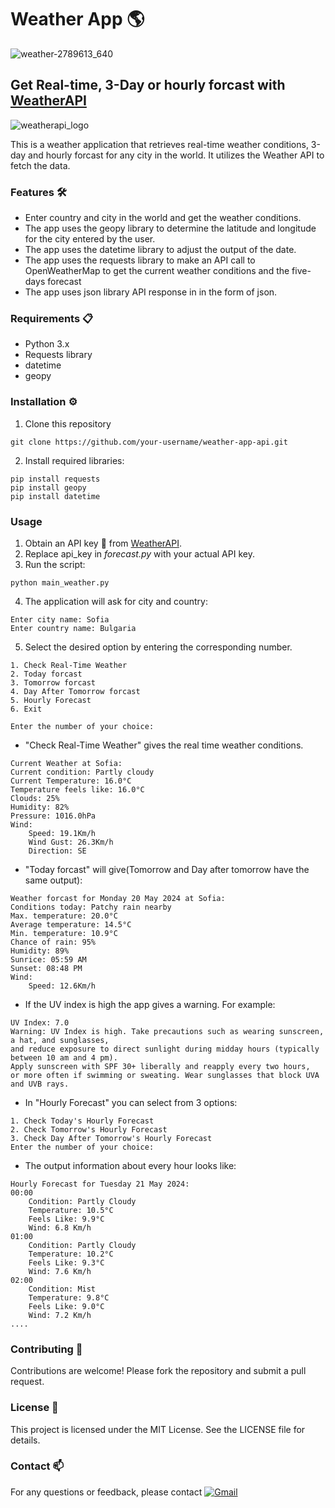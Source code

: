 # Weather App :earth_americas:	
![weather-2789613_640](https://github.com/pgnikolov/weather-app-api/assets/151896883/cb11857d-9403-4d62-a5bb-d15f30322d23)

## Get Real-time, 3-Day or hourly forcast with [WeatherAPI](https://www.weatherapi.com/)

![weatherapi_logo](https://github.com/pgnikolov/weather-app-api/assets/151896883/f200ace4-93dc-4819-bb7f-9c6f6204ed59)

This is a weather application that retrieves real-time weather conditions, 3-day and hourly forcast for any city in the world. It utilizes the Weather API to fetch the data.

### Features 🛠️

- Enter country and city in the world and get the weather conditions.
- The app uses the geopy library to determine the latitude and longitude for the city entered by the user.
- The app uses the datetime library to adjust the output of the date.
- The app uses the requests library to make an API call to OpenWeatherMap to get the current weather conditions and the five-days forecast
- The app uses json library API response in in the form of json.


### Requirements 📋

- Python 3.x
- Requests library
- datetime
- geopy

### Installation ⚙️

1. Clone this repository
```shell
git clone https://github.com/your-username/weather-app-api.git
```

2. Install required libraries:
```shell
pip install requests
pip install geopy
pip install datetime
```

### Usage

1. Obtain an API key :key: from [WeatherAPI](https://www.weatherapi.com/). 
2. Replace api_key in *forecast.py* with your actual API key.
3. Run the script:
```shell
python main_weather.py
```
4. The application will ask for city and country:
```
Enter city name: Sofia
Enter country name: Bulgaria
```
5. Select the desired option by entering the corresponding number.
```
1. Check Real-Time Weather
2. Today forcast
3. Tomorrow forcast
4. Day After Tomorrow forcast
5. Hourly Forecast
6. Exit

Enter the number of your choice:
```
* "Check Real-Time Weather" gives the real time weather conditions.
```
Current Weather at Sofia: 
Current condition: Partly cloudy 
Current Temperature: 16.0°C 
Temperature feels like: 16.0°C 
Clouds: 25% 
Humidity: 82% 
Pressure: 1016.0hPa 
Wind: 
	Speed: 19.1Km/h 
	Wind Gust: 26.3Km/h 
	Direction: SE
```
* "Today forcast" will give(Tomorrow and Day after tomorrow have the same output):
```
Weather forcast for Monday 20 May 2024 at Sofia: 
Conditions today: Patchy rain nearby
Max. temperature: 20.0°C 
Average temperature: 14.5°C 
Min. temperature: 10.9°C 
Chance of rain: 95% 
Humidity: 89% 
Sunrice: 05:59 AM
Sunset: 08:48 PM
Wind: 
	Speed: 12.6Km/h
```
* If the UV index is high the app gives a warning. For example:
```
UV Index: 7.0
Warning: UV Index is high. Take precautions such as wearing sunscreen, a hat, and sunglasses,
and reduce exposure to direct sunlight during midday hours (typically between 10 am and 4 pm).
Apply sunscreen with SPF 30+ liberally and reapply every two hours,
or more often if swimming or sweating. Wear sunglasses that block UVA and UVB rays.
```
* In "Hourly Forecast" you can select from 3 options:
```
1. Check Today's Hourly Forecast
2. Check Tomorrow's Hourly Forecast
3. Check Day After Tomorrow's Hourly Forecast
Enter the number of your choice:
```
* The output information about every hour looks like:
```
Hourly Forecast for Tuesday 21 May 2024:
00:00
	Condition: Partly Cloudy 
	Temperature: 10.5°C
	Feels Like: 9.9°C
	Wind: 6.8 Km/h
01:00
	Condition: Partly Cloudy 
	Temperature: 10.2°C
	Feels Like: 9.3°C
	Wind: 7.6 Km/h
02:00
	Condition: Mist
	Temperature: 9.8°C
	Feels Like: 9.0°C
	Wind: 7.2 Km/h
....
```

### Contributing 🤝
Contributions are welcome! Please fork the repository and submit a pull request.

### License 📝
This project is licensed under the MIT License. See the LICENSE file for details.

### Contact 📫
For any questions or feedback, please contact [![Gmail](https://img.shields.io/badge/-Gmail-c14438?style=flat&logo=Gmail&logoColor=white)](mailto:pgnikolov@gmail.com)
